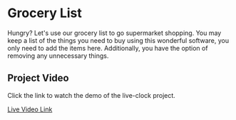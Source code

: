 # Grocery List
Hungry? Let's use our grocery list to go supermarket shopping. You may keep a list of the things you need to buy using this wonderful software, you only need to add the items here. Additionally, you have the option of removing any unnecessary things.



##  Project Video 

Click the link to watch the demo of the live-clock project.

[Live Video Link](/Grocery_List_Project_demo.mp4)



